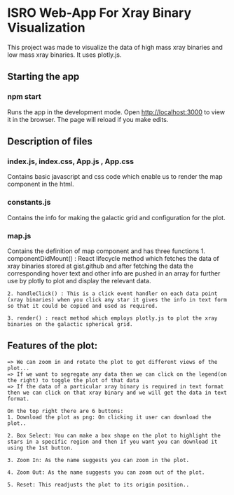 # ISRO Web-App For Xray Binary Visualization

This project was made to visualize the data of high mass xray binaries and low mass xray binaries. It uses plotly.js.

## Starting the app

### npm start
Runs the app in the development mode.
Open [http://localhost:3000](http://localhost:3000) to view it in the browser.
The page will reload if you make edits.

## Description of files

### index.js, index.css, App.js , App.css
Contains basic javascript and css code which enable us to render the map component in the html.

### constants.js
Contains the info for making the galactic grid and configuration for the plot.

### map.js
Contains the definition of map component and has three functions
    1. componentDidMount() : React lifecycle method which fetches the data of xray binaries stored at gist.github and after fetching the data the corresponding hover text and other info are pushed in an array for further use by plotly to plot and display the relevant data.

    2. handleClick() : This is a click event handler on each data point (xray binaries) when you click any star it gives the info in text form so that it could be copied and used as required.

    3. render() : react method which employs plotly.js to plot the xray binaries on the galactic spherical grid.

 
## Features of the plot:

    => We can zoom in and rotate the plot to get different views of the plot...
    => If we want to segregate any data then we can click on the legend(on the right) to toggle the plot of that data
    => If the data of a particular xray binary is required in text format then we can click on that xray binary and we will get the data in text format.

    On the top right there are 6 buttons:
    1. Download the plot as png: On clicking it user can download the plot..

    2. Box Select: You can make a box shape on the plot to highlight the stars in a specific region and then if you want you can download it using the 1st button.

    3. Zoom In: As the name suggests you can zoom in the plot.

    4. Zoom Out: As the name suggests you can zoom out of the plot.

    5. Reset: This readjusts the plot to its origin position..
